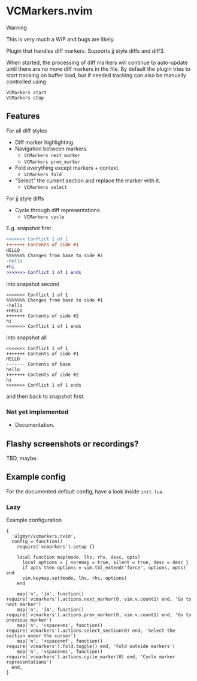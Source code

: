 # VCMarkers.nvim

> [!WARNING]
> This is very much a WIP and bugs are likely.

Plugin that handles diff markers. Supports jj style diffs and diff3.

When started, the processing of diff markers will continue to auto-update until
there are no more diff markers in the file. By default the plugin tries to
start tracking on buffer load, but if needed tracking can also be manually
controlled using
```
VCMarkers start
VCMarkers stop
```

## Features

For all diff styles

* Diff marker highlighting.
* Navigation between markers.
  * `VCMarkers next_marker`
  * `VCMarkers prev_marker`
* Fold everything except markers + context.
  * `VCMarkers fold`
* "Select" the current section and replace the marker with it.
  * `VCMarkers select`

For jj style diffs

* Cycle through diff representations.
  * `VCMarkers cycle`

E.g. snapshot first
```diff
<<<<<<< Conflict 1 of 1
+++++++ Contents of side #1
HELLO
%%%%%%% Changes from base to side #2
-hello
+hi
>>>>>>> Conflict 1 of 1 ends
```
into snapshot second
```
<<<<<<< Conflict 1 of 1
%%%%%%% Changes from base to side #1
-hello
+HELLO
+++++++ Contents of side #2
hi
>>>>>>> Conflict 1 of 1 ends
```
into snapshot all
```
<<<<<<< Conflict 1 of 1
+++++++ Contents of side #1
HELLO
------- Contents of base
hello
+++++++ Contents of side #2
hi
>>>>>>> Conflict 1 of 1 ends
```
and then back to snapshot first.

### Not yet implemented

* Documentation.

## Flashy screenshots or recordings?
TBD, maybe.

## Example config
For the documented default config, have a look inside `init.lua`.

### Lazy
Example configuration
```
{
  'algmyr/vcmarkers.nvim',
  config = function()
    require('vcmarkers').setup {}

    local function map(mode, lhs, rhs, desc, opts)
      local options = { noremap = true, silent = true, desc = desc }
      if opts then options = vim.tbl_extend('force', options, opts) end
      vim.keymap.set(mode, lhs, rhs, options)
    end

    map('n', ']m', function() require('vcmarkers').actions.next_marker(0, vim.v.count1) end, 'Go to next marker')
    map('n', '[m', function() require('vcmarkers').actions.prev_marker(0, vim.v.count1) end, 'Go to previous marker')
    map('n', '<space>ms', function() require('vcmarkers').actions.select_section(0) end, 'Select the section under the cursor')
    map('n', '<space>mf', function() require('vcmarkers').fold.toggle() end, 'Fold outside markers')
    map('n', '<space>mc', function() require('vcmarkers').actions.cycle_marker(0) end, 'Cycle marker representations')
  end,
}
```
